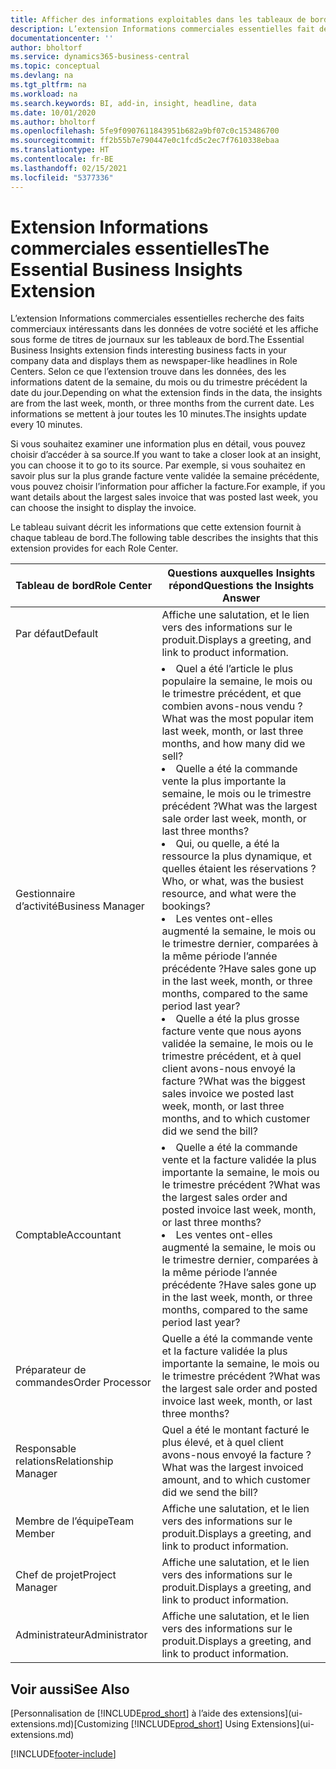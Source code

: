 ```yaml
---
title: Afficher des informations exploitables dans les tableaux de bord | Microsoft Docs
description: L’extension Informations commerciales essentielles fait défiler une série d’informations commerciales sur les tableaux de bord.
documentationcenter: ''
author: bholtorf
ms.service: dynamics365-business-central
ms.topic: conceptual
ms.devlang: na
ms.tgt_pltfrm: na
ms.workload: na
ms.search.keywords: BI, add-in, insight, headline, data
ms.date: 10/01/2020
ms.author: bholtorf
ms.openlocfilehash: 5fe9f0907611843951b682a9bf07c0c153486700
ms.sourcegitcommit: ff2b55b7e790447e0c1fcd5c2ec7f7610338ebaa
ms.translationtype: HT
ms.contentlocale: fr-BE
ms.lasthandoff: 02/15/2021
ms.locfileid: "5377336"
---
```

# <a name="the-essential-business-insights-extension"></a><span data-ttu-id="d2712-103">Extension Informations commerciales essentielles</span><span class="sxs-lookup"><span data-stu-id="d2712-103">The Essential Business Insights Extension</span></span>
<span data-ttu-id="d2712-104">L’extension Informations commerciales essentielles recherche des faits commerciaux intéressants dans les données de votre société et les affiche sous forme de titres de journaux sur les tableaux de bord.</span><span class="sxs-lookup"><span data-stu-id="d2712-104">The Essential Business Insights extension finds interesting business facts in your company data and displays them as newspaper-like headlines in Role Centers.</span></span> <span data-ttu-id="d2712-105">Selon ce que l’extension trouve dans les données, des les informations datent de la semaine, du mois ou du trimestre précédent la date du jour.</span><span class="sxs-lookup"><span data-stu-id="d2712-105">Depending on what the extension finds in the data, the insights are from the last week, month, or three months from the current date.</span></span> <span data-ttu-id="d2712-106">Les informations se mettent à jour toutes les 10 minutes.</span><span class="sxs-lookup"><span data-stu-id="d2712-106">The insights update every 10 minutes.</span></span>  

<span data-ttu-id="d2712-107">Si vous souhaitez examiner une information plus en détail, vous pouvez choisir d’accéder à sa source.</span><span class="sxs-lookup"><span data-stu-id="d2712-107">If you want to take a closer look at an insight, you can choose it to go to its source.</span></span> <span data-ttu-id="d2712-108">Par exemple, si vous souhaitez en savoir plus sur la plus grande facture vente validée la semaine précédente, vous pouvez choisir l’information pour afficher la facture.</span><span class="sxs-lookup"><span data-stu-id="d2712-108">For example, if you want details about the largest sales invoice that was posted last week, you can choose the insight to display the invoice.</span></span>

<span data-ttu-id="d2712-109">Le tableau suivant décrit les informations que cette extension fournit à chaque tableau de bord.</span><span class="sxs-lookup"><span data-stu-id="d2712-109">The following table describes the insights that this extension provides for each Role Center.</span></span>

|<span data-ttu-id="d2712-110">Tableau de bord</span><span class="sxs-lookup"><span data-stu-id="d2712-110">Role Center</span></span>|<span data-ttu-id="d2712-111">Questions auxquelles Insights répond</span><span class="sxs-lookup"><span data-stu-id="d2712-111">Questions the Insights Answer</span></span>|
|----|-----|
|<span data-ttu-id="d2712-112">Par défaut</span><span class="sxs-lookup"><span data-stu-id="d2712-112">Default</span></span>|<span data-ttu-id="d2712-113">Affiche une salutation, et le lien vers des informations sur le produit.</span><span class="sxs-lookup"><span data-stu-id="d2712-113">Displays a greeting, and link to product information.</span></span>|
|<span data-ttu-id="d2712-114">Gestionnaire d’activité</span><span class="sxs-lookup"><span data-stu-id="d2712-114">Business Manager</span></span>|<li> <span data-ttu-id="d2712-115">Quel a été l’article le plus populaire la semaine, le mois ou le trimestre précédent, et que combien avons-nous vendu ?</span><span class="sxs-lookup"><span data-stu-id="d2712-115">What was the most popular item last week, month, or last three months, and how many did we sell?</span></span><br><li> <span data-ttu-id="d2712-116">Quelle a été la commande vente la plus importante la semaine, le mois ou le trimestre précédent ?</span><span class="sxs-lookup"><span data-stu-id="d2712-116">What was the largest sale order last week, month, or last three months?</span></span><br><li> <span data-ttu-id="d2712-117">Qui, ou quelle, a été la ressource la plus dynamique, et quelles étaient les réservations ?</span><span class="sxs-lookup"><span data-stu-id="d2712-117">Who, or what, was the busiest resource, and what were the bookings?</span></span><br><li> <span data-ttu-id="d2712-118">Les ventes ont-elles augmenté la semaine, le mois ou le trimestre dernier, comparées à la même période l’année précédente ?</span><span class="sxs-lookup"><span data-stu-id="d2712-118">Have sales gone up in the last week, month, or three months, compared to the same period last year?</span></span><br><li> <span data-ttu-id="d2712-119">Quelle a été la plus grosse facture vente que nous ayons validée la semaine, le mois ou le trimestre précédent, et à quel client avons-nous envoyé la facture ?</span><span class="sxs-lookup"><span data-stu-id="d2712-119">What was the biggest sales invoice we posted last week, month, or last three months, and to which customer did we send the bill?</span></span></li> |
|<span data-ttu-id="d2712-120">Comptable</span><span class="sxs-lookup"><span data-stu-id="d2712-120">Accountant</span></span>|<li> <span data-ttu-id="d2712-121">Quelle a été la commande vente et la facture validée la plus importante la semaine, le mois ou le trimestre précédent ?</span><span class="sxs-lookup"><span data-stu-id="d2712-121">What was the largest sales order and posted invoice last week, month, or last three months?</span></span><br><li> <span data-ttu-id="d2712-122">Les ventes ont-elles augmenté la semaine, le mois ou le trimestre dernier, comparées à la même période l’année précédente ?</span><span class="sxs-lookup"><span data-stu-id="d2712-122">Have sales gone up in the last week, month, or three months, compared to the same period last year?</span></span> |
|<span data-ttu-id="d2712-123">Préparateur de commandes</span><span class="sxs-lookup"><span data-stu-id="d2712-123">Order Processor</span></span>| <span data-ttu-id="d2712-124">Quelle a été la commande vente et la facture validée la plus importante la semaine, le mois ou le trimestre précédent ?</span><span class="sxs-lookup"><span data-stu-id="d2712-124">What was the largest sale order and posted invoice last week, month, or last three months?</span></span>|
|<span data-ttu-id="d2712-125">Responsable relations</span><span class="sxs-lookup"><span data-stu-id="d2712-125">Relationship Manager</span></span>| <span data-ttu-id="d2712-126">Quel a été le montant facturé le plus élevé, et à quel client avons-nous envoyé la facture ?</span><span class="sxs-lookup"><span data-stu-id="d2712-126">What was the largest invoiced amount, and to which customer did we send the bill?</span></span>|
|<span data-ttu-id="d2712-127">Membre de l’équipe</span><span class="sxs-lookup"><span data-stu-id="d2712-127">Team Member</span></span>| <span data-ttu-id="d2712-128">Affiche une salutation, et le lien vers des informations sur le produit.</span><span class="sxs-lookup"><span data-stu-id="d2712-128">Displays a greeting, and link to product information.</span></span>|
|<span data-ttu-id="d2712-129">Chef de projet</span><span class="sxs-lookup"><span data-stu-id="d2712-129">Project Manager</span></span>| <span data-ttu-id="d2712-130">Affiche une salutation, et le lien vers des informations sur le produit.</span><span class="sxs-lookup"><span data-stu-id="d2712-130">Displays a greeting, and link to product information.</span></span>|
|<span data-ttu-id="d2712-131">Administrateur</span><span class="sxs-lookup"><span data-stu-id="d2712-131">Administrator</span></span>| <span data-ttu-id="d2712-132">Affiche une salutation, et le lien vers des informations sur le produit.</span><span class="sxs-lookup"><span data-stu-id="d2712-132">Displays a greeting, and link to product information.</span></span>|

## <a name="see-also"></a><span data-ttu-id="d2712-133">Voir aussi</span><span class="sxs-lookup"><span data-stu-id="d2712-133">See Also</span></span>
<span data-ttu-id="d2712-134">[Personnalisation de [!INCLUDE[prod_short](includes/prod_short.md)] à l’aide des extensions](ui-extensions.md)</span><span class="sxs-lookup"><span data-stu-id="d2712-134">[Customizing [!INCLUDE[prod_short](includes/prod_short.md)] Using Extensions](ui-extensions.md)</span></span>


[!INCLUDE[footer-include](includes/footer-banner.md)]
